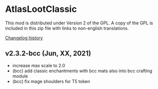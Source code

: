 # AtlasLootClassic

This mod is distributed under Version 2 of the GPL.  A copy of the GPL is included in this zip file with links to non-english translations.

[Changelog history](https://github.com/Hoizame/AtlasLootClassic/blob/master/AtlasLootClassic/Documentation/Release_Notes.md)

## v2.3.2-bcc (Jun, XX, 2021)

- increase max scale to 2.0
- (bcc) add classic enchantments with bcc mats also into bcc crafting module
- (bcc) fix mage shoulders for T5 token
